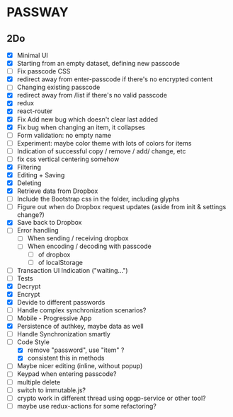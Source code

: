 PASSWAY
=======

2Do
---
- [X] Minimal UI
- [X] Starting from an empty dataset, defining new passcode
- [ ] Fix passcode CSS
- [X] redirect away from enter-passcode if there's no encrypted content
- [ ] Changing existing passcode
- [X] redirect away from /list if there's no valid passcode
- [X] redux
- [X] react-router
- [X] Fix Add new bug which doesn't clear last added
- [X] Fix bug when changing an item, it collapses
- [ ] Form validation: no empty name
- [ ] Experiment: maybe color theme with lots of colors for items
- [ ] Indication of successful copy / remove / add/ change, etc
- [ ] fix css vertical centering somehow
- [X] Filtering
- [X] Editing + Saving
- [X] Deleting
- [X] Retrieve data from Dropbox
- [ ] Include the Bootstrap css in the folder, including glyphs
- [ ] Figure out when do Dropbox request updates (aside from init & settings change?)
- [X] Save back to Dropbox
- [ ] Error handling
  - [ ] When sending / receiving dropbox
  - [ ] When encoding / decoding with passcode
    - [ ] of dropbox
    - [ ] of localStorage
- [ ] Transaction UI Indication ("waiting...")
- [ ] Tests
- [X] Decrypt
- [X] Encrypt
- [X] Devide to different passwords
- [ ] Handle complex synchronization scenarios?
- [ ] Mobile - Progressive App
- [X] Persistence of authkey, maybe data as well
- [ ] Handle Synchronization smartly
- [ ] Code Style
  - [X] remove "password", use "item" ?
  - [X] consistent this in methods
- [ ] Maybe nicer editing (inline, without popup)
- [ ] Keypad when entering passcode?
- [ ] multiple delete
- [ ] switch to immutable.js?
- [ ] crypto work in different thread using opgp-service or other tool?
- [ ] maybe use redux-actions for some refactoring?
